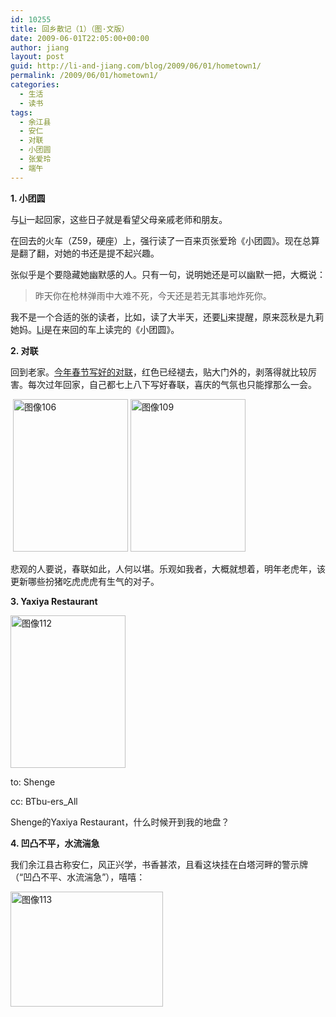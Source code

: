 ```yaml
---
id: 10255
title: 回乡散记（1）（图·文版）
date: 2009-06-01T22:05:00+00:00
author: jiang
layout: post
guid: http://li-and-jiang.com/blog/2009/06/01/hometown1/
permalink: /2009/06/01/hometown1/
categories:
  - 生活
  - 读书
tags:
  - 余江县
  - 安仁
  - 对联
  - 小团圆
  - 张爱玲
  - 端午
---
```

**1. 小团圆**

与<a href="http://li-and-jiang.com/blog/author/li/" target="_blank">Li</a>一起回家，这些日子就是看望父母亲戚老师和朋友。

在回去的火车（Z59，硬座）上，强行读了一百来页张爱玲《小团圆》。现在总算是翻了翻，对她的书还是提不起兴趣。

张似乎是个要隐藏她幽默感的人。只有一句，说明她还是可以幽默一把，大概说：

> 昨天你在枪林弹雨中大难不死，今天还是若无其事地炸死你。

我不是一个合适的张的读者，比如，读了大半天，还要<a href="http://li-and-jiang.com/blog/author/li/" target="_blank">Li</a>来提醒，原来蕊秋是九莉她妈。<a href="http://li-and-jiang.com/blog/author/li/" target="_blank">Li</a>是在来回的车上读完的《小团圆》。

**2. 对联**

回到老家。<a href="http://li-and-jiang.com/blog/2009/01/30/纸博客，2009，春节日记/" target="_blank">今年春节写好的对联</a>，红色已经褪去，贴大门外的，剥落得就比较厉害。每次过年回家，自己都七上八下写好春联，喜庆的气氛也只能撑那么一会。

 [<img style="border-top-width: 0px; display: inline; border-left-width: 0px; border-bottom-width: 0px; border-right-width: 0px" title="图像106" src="http://jiangtanghu.com/cn/wp-content/uploads/2009/06/106-thumb.jpg" border="0" alt="图像106" width="184" height="244" />](http://jiangtanghu.com/cn/wp-content/uploads/2009/06/106.jpg) [<img style="border-top-width: 0px; display: inline; border-left-width: 0px; border-bottom-width: 0px; border-right-width: 0px" title="图像109" src="http://jiangtanghu.com/cn/wp-content/uploads/2009/06/109-thumb.jpg" border="0" alt="图像109" width="184" height="244" />](http://jiangtanghu.com/cn/wp-content/uploads/2009/06/109.jpg)

悲观的人要说，春联如此，人何以堪。乐观如我者，大概就想着，明年老虎年，该更新哪些扮猪吃虎虎虎有生气的对子。

**3. Yaxiya Restaurant**

[<img style="border-top-width: 0px; display: inline; border-left-width: 0px; border-bottom-width: 0px; border-right-width: 0px" title="图像112" src="http://jiangtanghu.com/cn/wp-content/uploads/2009/06/112-thumb.jpg" border="0" alt="图像112" width="184" height="244" />](http://jiangtanghu.com/cn/wp-content/uploads/2009/06/112.jpg)

to: Shenge

cc: BTbu-ers_All

Shenge的Yaxiya Restaurant，什么时候开到我的地盘？

**4. 凹凸不平，水流湍急**

我们余江县古称安仁，风正兴学，书香甚浓，且看这块挂在白塔河畔的警示牌（“凹凸不平、水流湍急”），嘻嘻：

[<img style="border-top-width: 0px; display: inline; border-left-width: 0px; border-bottom-width: 0px; border-right-width: 0px" title="图像113" src="http://jiangtanghu.com/cn/wp-content/uploads/2009/06/113-thumb.jpg" border="0" alt="图像113" width="244" height="184" />](http://jiangtanghu.com/cn/wp-content/uploads/2009/06/113.jpg)